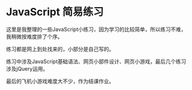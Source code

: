 # JavaScript 简易练习

这里是我整理的一些JavaScript小练习，因为学习的比较简单，所以练习不难，我稍微按难度排了个序。

练习都是网上到处找来的，小部分是自己写的。

练习中涉及JavaScript基础语法、网页小部件设计、网页小游戏，最后几个练习涉及jQuery运用。

最后的飞机小游戏难度大不少，作为结课作业。
